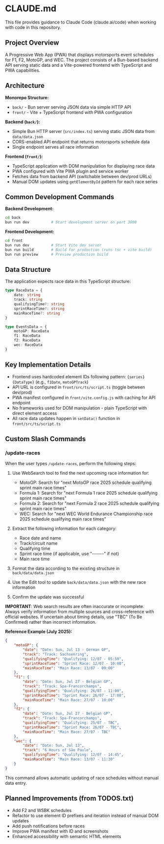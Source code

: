 # CLAUDE.md

This file provides guidance to Claude Code (claude.ai/code) when working with code in this repository.

## Project Overview

A Progressive Web App (PWA) that displays motorsports event schedules for F1, F2, MotoGP, and WEC. The project consists of a Bun-based backend API serving static data and a Vite-powered frontend with TypeScript and PWA capabilities.

## Architecture

**Monorepo Structure:**
- `back/` - Bun server serving JSON data via simple HTTP API
- `front/` - Vite + TypeScript frontend with PWA configuration

**Backend (`back/`):**
- Simple Bun HTTP server (`src/index.ts`) serving static JSON data from `data/data.json`
- CORS-enabled API endpoint that returns motorsports schedule data
- Single endpoint serves all race information

**Frontend (`front/`):**
- TypeScript application with DOM manipulation for displaying race data
- PWA configured with Vite PWA plugin and service worker
- Fetches data from backend API (switchable between dev/prod URLs)
- Manual DOM updates using `getElementById` pattern for each race series

## Common Development Commands

**Backend Development:**
```bash
cd back
bun run dev          # Start development server on port 3000
```

**Frontend Development:**
```bash
cd front
bun run dev          # Start Vite dev server
bun run build        # Build for production (runs tsc + vite build)
bun run preview      # Preview production build
```

## Data Structure

The application expects race data in this TypeScript structure:
```typescript
type RaceData = {
    date: string
    track: string
    qualifyingTime?: string
    sprintRaceTime?: string
    mainRaceTime?: string
}

type EventsData = {
    motoGP: RaceData
    f1: RaceData
    f2: RaceData
    wec: RaceData
}
```

## Key Implementation Details

- Frontend uses hardcoded element IDs following pattern: `{series}{DataType}` (e.g., `f1Date`, `motoGPTrack`)
- API URL is configured in `front/src/ts/script.ts` (toggle between dev/prod)
- PWA manifest configured in `front/vite.config.js` with caching for API endpoint
- No frameworks used for DOM manipulation - plain TypeScript with direct element access
- All race data updates happen in `setData()` function in `front/src/ts/script.ts`

## Custom Slash Commands

### /update-races
When the user types `/update-races`, perform the following steps:
1. Use WebSearch tool to find the next upcoming race information for:
   - MotoGP: Search for "next MotoGP race 2025 schedule qualifying sprint main race times"
   - Formula 1: Search for "next Formula 1 race 2025 schedule qualifying sprint main race times"  
   - Formula 2: Search for "next Formula 2 race 2025 schedule qualifying sprint main race times"
   - WEC: Search for "next WEC World Endurance Championship race 2025 schedule qualifying main race times"

2. Extract the following information for each category:
   - Race date and name
   - Track/circuit name
   - Qualifying time
   - Sprint race time (if applicable, use "------" if not)
   - Main race time

3. Format the data according to the existing structure in `back/data/data.json`

4. Use the Edit tool to update `back/data/data.json` with the new race information

5. Confirm the update was successful

**IMPORTANT**: Web search results are often inaccurate or incomplete. Always verify information from multiple sources and cross-reference with official websites. If uncertain about timing details, use "TBC" (To Be Confirmed) rather than incorrect information.

**Reference Example (July 2025):**
```json
{
    "motoGP": {
        "date": "Date: Sun, Jul 13 - German GP",
        "track": "Track: Sachsenring",
        "qualifyingTime": "Qualifying: 12/07 - 05:50",
        "sprintRaceTime": "Sprint Race: 12/07 - 10:00",
        "mainRaceTime": "Main Race: 13/07 - 09:00"
    },
    "f1": {
        "date": "Date: Sun, Jul 27 - Belgian GP",
        "track": "Track: Spa-Francorchamps",
        "qualifyingTime": "Qualifying: 26/07 - 11:00",
        "sprintRaceTime": "Sprint Race: 26/07 - 17:00",
        "mainRaceTime": "Main Race: 27/07 - 10:00"
    },
    "f2": {
        "date": "Date: Sun, Jul 27 - Belgian GP",
        "track": "Track: Spa-Francorchamps",
        "qualifyingTime": "Qualifying: 25/07 - TBC",
        "sprintRaceTime": "Sprint Race: 26/07 - TBC",
        "mainRaceTime": "Main Race: 27/07 - TBC"
    },
    "wec": {
        "date": "Date: Sun, Jul 13",
        "track": "6 Hours of São Paulo",
        "qualifyingTime": "Qualifying: 12/07 - 14:45",
        "mainRaceTime": "Main Race: 13/07 - 11:30"
    }
}
```

This command allows automatic updating of race schedules without manual data entry.

## Planned Improvements (from TODOS.txt)

- Add F2 and WSBK schedules
- Refactor to use element ID prefixes and iteration instead of manual DOM updates
- Add push notifications before races
- Improve PWA manifest with ID and screenshots
- Enhanced accessibility with semantic HTML elements